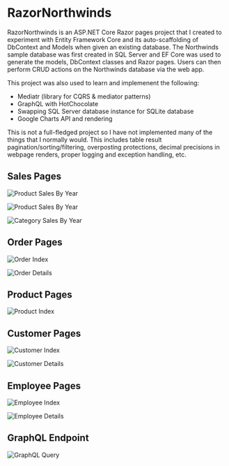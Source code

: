 # RazorNorthwinds

RazorNorthwinds is an ASP.NET Core Razor pages project that I created to experiment with Entity Framework Core and its auto-scaffolding of DbContext and Models when given an existing database. The Northwinds sample database was first created in SQL Server and EF Core was used to generate the models, DbContext classes and Razor pages. Users can then perform CRUD actions on the Northwinds database via the web app. 

This project was also used to learn and implemenent the following:
- Mediatr (library for CQRS & mediator patterns)
- GraphQL with HotChocolate
- Swapping SQL Server database instance for SQLite database
- Google Charts API and rendering

This is not a full-fledged project so I have not implemented many of the things that I normally would. This includes table result pagination/sorting/filtering, overposting protections, decimal precisions in webpage renders, proper logging and exception handling, etc.

## Sales Pages

![Product Sales By Year](/Images/ProductSalesByYear1.png)

![Product Sales By Year](/Images/ProductSalesByYear2.png)

![Category Sales By Year](/Images/CategorySalesByYear.png)

## Order Pages

![Order Index](/Images/OrdersIndex.png)

![Order Details](/Images/OrdersDetail.png)

## Product Pages

![Product Index](/Images/ProductsIndex.png)

## Customer Pages

![Customer Index](/Images/CustomerIndex.png)

![Customer Details](/Images/CustomerDetail.png)

## Employee Pages

![Employee Index](/Images/EmployeeIndex.png)

![Employee Details](/Images/EmployeeDetail.png)

## GraphQL Endpoint

![GraphQL Query](/Images/GraphqlQuery.png)
